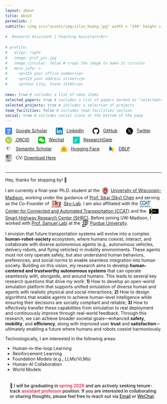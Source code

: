 ```yaml
---
layout: about
title: About
permalink: /
subtitle: <img src="assets/img/zilin_huang.jpg" width = "240" height = "240" align=right style="box-shadow:5px 5px 15px#888888;"/> <img src="assets/img/chinese_zilin_huang.png" width = "170" height = "50" /> <p>Ph.D. Candidate <br>​Department of Civil and Environmental Engineering <br> University of Wisconsin-Madison <br> Office:&nbsp;Engineering Centers Building 1066 <br> Email:&nbsp;<a href="mailto:zilin.huang@wisc.edu">zilin.huang@wisc.edu</a></p>

#  Research Assistant | Teaching Assistant<br>

# profile:
#   align: right
#   image: prof_pic.jpg
#   image_circular: false # crops the image to make it circular
#   more_info: >
#     <p>555 your office number</p>
#     <p>123 your address street</p>
#     <p>Your City, State 12345</p>

news: true # includes a list of news items
selected_papers: true # includes a list of papers marked as "selected={true}"
selected_projects: true # includes a selection of projects
team_facilities: false # includes team facilities section
social: true # includes social icons at the bottom of the page
---
```


<div style="margin-bottom: 2em;">
  <ul style="list-style-type: none; padding-left: 0; display: flex; flex-wrap: wrap; column-gap: 2em;">
    <li style="margin-bottom: 0.5em;"><img src="assets/img/icon/GoogleScholar-icon.png" width="22" height="22" style="vertical-align: middle; margin-right: 8px;"/> <a href="https://scholar.google.com/citations?user=RgO7ppoAAAAJ&hl=en">Google Scholar</a></li>
    <li style="margin-bottom: 0.5em;"><img src="assets/img/icon/LinkedIn-icon.png" width="22" height="22" style="vertical-align: middle; margin-right: 8px;"/> <a href="https://www.linkedin.com/in/zilin-huang/">LinkedIn</a></li>
    <li style="margin-bottom: 0.5em;"><img src="assets/img/icon/GitHub-icon.png" width="22" height="22" style="vertical-align: middle; margin-right: 8px;"/> <a href="https://github.com/zilin-huang">GitHub</a></li>
    <li style="margin-bottom: 0.5em;"><img src="assets/img/icon/Twitter-icon.png" width="22" height="22" style="vertical-align: middle; margin-right: 8px;"/>  <a href="https://x.com/Zilin_Huang_UWM">Twitter</a></li>
    <li style="margin-bottom: 0.5em;"><img src="assets/img/icon/ORCID-icon.png" width="22" height="22" style="vertical-align: middle; margin-right: 8px;"/><a href="https://orcid.org/0000-0003-3754-4821"> ORCID</a></li>
    <li style="margin-bottom: 0.5em;"><img src="assets/img/icon/weixin-icon.png" width="22" height="22" style="vertical-align: middle; margin-right: 8px;"/> <a href="assets/img/icon/Wechat.jpg">Wechat</a></li>
    <li style="margin-bottom: 0.5em;"><img src="assets/img/icon/ResearchGate-icon.jpg" width="22" height="22" style="vertical-align: middle; margin-right: 8px;"/> <a href="https://www.researchgate.net/profile/Zilin-Huang-8">ResearchGate</a></li>
    <li style="margin-bottom: 0.5em;"><img src="assets/img/icon/Semantic_scholar-icon.png" width="22" height="22" style="vertical-align: middle; margin-right: 8px;"/> <a href="https://www.semanticscholar.org/author/Zilin-Huang/2278457018">Semantic Scholar</a></li>
    <li style="margin-bottom: 0.5em;"><img src="assets/img/icon/huggingface-icon.png" width="22" height="22" style="vertical-align: middle; margin-right: 8px;"/> <a href="https://huggingface.co/zilinhuang">Hugging Face</a></li>
    <!-- <li style="margin-bottom: 0.5em;"><img src="assets/img/icon/youtube-icon.png" width="22" height="22" style="vertical-align: middle; margin-right: 8px;"/> <a href="https://www.youtube.com/@zilin-huang">YouTube</a></li>
    <li style="margin-bottom: 0.5em;"><img src="assets/img/icon/Bilibili-icon.png" width="22" height="22" style="vertical-align: middle; margin-right: 8px;"/> <a href="https://space.bilibili.com/285270054">Bilibili</a></li>
    <li style="margin-bottom: 0.5em;"><img src="assets/img/icon/zhihu-icon.png" width="22" height="22" style="vertical-align: middle; margin-right: 8px;"/> <a href="https://www.zhihu.com/people/huang-zi-lin-10">Zhihu</a></li> -->
    <li style="margin-bottom: 0.5em;"><img src="assets/img/icon/dblp-icon.png" width="22" height="22" style="vertical-align: middle; margin-right: 8px;"/> <a href="https://dblp.org/pid/267/6301.html">DBLP</a></li>
    <li style="margin-bottom: 0.5em;"><img src="assets/img/icon/CV-icon.png" width="22" height="22" style="vertical-align: middle; margin-right: 8px;"/> CV: <a href="https://zilin-huang.github.io">Download Here</a></li>
  </ul>
</div>

---
Hey, thanks for stopping by! :wave:

I am currently a final-year Ph.D. student at the <img src="assets/img/uwmadison-logo.png" width="24" height="26" style="vertical-align: middle; margin: 0 2px;"/> <a href="https://www.wisc.edu/" target="_blank">University of Wisconsin-Madison</a>, working under the guidance of [Prof. Sikai (Sky) Chen](https://directory.engr.wisc.edu/cee/Faculty/Chen_Sikai/) and serving as the Co-Founder of <img src="assets/img/sky-lab-logo-red.jpg" width="35" height="24" style="vertical-align: middle; margin: 0 2px; border-radius: 3px;"/> [Sky-Lab](https://sky-lab-uw.github.io/). I am also affiliated with the <img src="assets/img/sponsors/CCAT.png" width="35" height="20" style="vertical-align: middle; margin: 0 2px;"/> [Center for Connected and Automated Transportation (CCAT)](https://ccat.umtri.umich.edu/?_ga=2.3994608.1136169267.1672760509-568050463.1668408267) and the <img src="assets/img/SHRC-logo.jpg" width="35" height="24" style="vertical-align: middle; margin: 0 2px;"/> [Smart Highway Research Center (SHRC)](https://uwmarc.wisc.edu/). Before joining UW-Madison, I worked with [Prof. Samuel Labi](https://engineering.purdue.edu/CE/People/ptProfile?resource_id=2416) at the <img src="assets/img/Purdue-logo.png" width="20" height="20" style="vertical-align: middle; margin: 0 2px;"/> <a href="https://www.purdue.edu/" target="_blank">Purdue University</a>. 

I envision that future transportation systems will evolve into a complex <b>human-robot-society</b> ecosystem, where humans coexist, interact, and collaborate with diverse autonomous agents (e.g., autonomous vehicles, delivery robots, and flying vehicles) in mobility environments. These agents must not only operate safely, but also understand human behaviors, preferences, and social norms to enable seamless integration into human society. Building on this vision, my research aims to develop <b>human-centered and trustworthy autonomous systems</b> that can operate seamlessly with, alongside, and around humans. This leads to several key research questions that drive my work: <b>1)</b> How to develop an open-world simulation platform that supports unified simulation of diverse human and agents with realistic physical and social interactions; <b>2)</b> How to design algorithms that enable agents to achieve human-level intelligence while ensuring their decisions are socially compliant and reliable; <b>3)</b> How to effectively transfer these capabilities from simulation to real deployment and continuously improve through real-world feedback. Through this research, we can achieve broader societal goals—enhanced <b>safety</b>, <b>mobility</b>, and <b>efficiency</b>, along with improved user <b>trust</b> and <b>satisfaction</b>—ultimately enabling a future where humans and robots coexist harmoniously.

Technologically, I am interested in the following areas:
<div> 
  <ul>
  <!-- <li>Autonomous Vehicles / Robots</li> -->
  <li>Human-in-the-loop Learning</li>
  <li>Reinforcement Learning</li>
  <li>Foundation Models (e.g., LLMs/VLMs)</li>
  <li>Human-AI Collaboration</li> 
  <li>World Models</li>
  </ul>
</div>

<!-- <p style="color: var(--global-theme-color); font-style: italic;">Please feel free to reach out to me for potential research collaboration!</p> -->

<div style="background-color: rgba(var(--global-theme-color-rgb), 0.1); border-left: 4px solid var(--global-theme-color); padding: 15px; border-radius: 5px; margin: 20px 0;">
  <p style="margin: 0; font-weight: 500;">🔔 I will be graduating in <span style="color: #DC143C;">spring 2026</span> and am actively seeking tenure-track <span style="color: #DC143C;">assistant professor</span> position. If you are interested in collaborating or sharing thoughts, please feel free to reach out via <a href="mailto:zilin.huang@wisc.edu">Email</a> or <a href="assets/img/icon/Wechat.jpg">WeChat</a>.</p>
</div>

<!-- The ultimate goal of my research is to develop <b>Human-centered</b>, <b>Trustworthy</b>, and <b>Interactive</b> autonomous embodied agents that can perceive, understand, and reason about complex transportation environments; safely interact and collaborate with road users; and efficiently coordinate with other intelligent agents so that they can benefit society in daily life by enhancing travel <b>Safety</b>, <b>Mobility</b>, <b>Efficiency</b>, and <b>Sustainability</b>.<br />  -->

